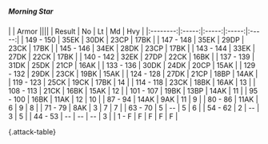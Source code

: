 ##### Morning Star

|      |   Armor   ||||
|   Result   |   No   |   Lt   |   Md   |   Hvy   |
|:--------:|:-----:|:-----:|:-----:|:-----:|
| 149 - 150 | 35EK | 30DK | 23CP | 17BK |
| 147 - 148 | 35EK | 29DP | 23CK | 17BK |
| 145 - 146 | 34EK | 28DK | 23CP | 17BK |
| 143 - 144 | 33EK | 27DK | 22CK | 17BK |
| 140 - 142 | 32EK | 27DP | 22CK | 16BK |
| 137 - 139 | 31DK | 25DK | 21CP | 16AK |
| 133 - 136 | 30DK | 24DK | 20CP | 15AK |
| 129 - 132 | 29DK | 23CK | 19BK | 15AK |
| 124 - 128 | 27DK | 21CP | 18BP | 14AK |
| 119 - 123 | 25CK | 19CK | 17BK | 14 |
| 114 - 118 | 23CK | 18BK | 16AK | 13 |
| 108 - 113 | 21CK | 16BK | 15AK | 12 |
| 101 - 107 | 19BK | 13BP | 14AK | 11 |
| 95 - 100 | 16BK | 11AK | 12 | 10 |
| 87 - 94 | 14AK | 9AK | 11 | 9 |
| 80 - 86 | 11AK | 6 | 9 | 8 |
| 71 - 79 | 8AK | 3 | 7 | 7 |
| 63 - 70 | 5 | --  | 5 | 6 |
| 54 - 62 | 2 | --  | 3 | 5 |
| 44 - 53 | --  | --  | --  | 3 |
| 1 - F | F | F | F | F |

{.attack-table}

